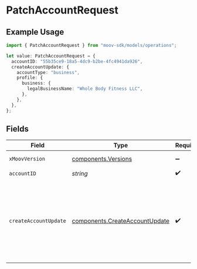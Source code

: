 # PatchAccountRequest

## Example Usage

```typescript
import { PatchAccountRequest } from "moov-sdk/models/operations";

let value: PatchAccountRequest = {
  accountID: "55b35ce9-18a5-4dc9-b2be-4fc4941da926",
  createAccountUpdate: {
    accountType: "business",
    profile: {
      business: {
        legalBusinessName: "Whole Body Fitness LLC",
      },
    },
  },
};
```

## Fields

| Field                                                                                                       | Type                                                                                                        | Required                                                                                                    | Description                                                                                                 | Example                                                                                                     |
| ----------------------------------------------------------------------------------------------------------- | ----------------------------------------------------------------------------------------------------------- | ----------------------------------------------------------------------------------------------------------- | ----------------------------------------------------------------------------------------------------------- | ----------------------------------------------------------------------------------------------------------- |
| `xMoovVersion`                                                                                              | [components.Versions](../../models/components/versions.md)                                                  | :heavy_minus_sign:                                                                                          | Specify an API version.                                                                                     |                                                                                                             |
| `accountID`                                                                                                 | *string*                                                                                                    | :heavy_check_mark:                                                                                          | N/A                                                                                                         |                                                                                                             |
| `createAccountUpdate`                                                                                       | [components.CreateAccountUpdate](../../models/components/createaccountupdate.md)                            | :heavy_check_mark:                                                                                          | N/A                                                                                                         | {<br/>"accountType": "business",<br/>"profile": {<br/>"business": {<br/>"legalBusinessName": "Whole Body Fitness LLC"<br/>}<br/>}<br/>} |
